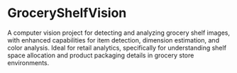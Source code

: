 # GroceryShelfVision
A computer vision project for detecting and analyzing grocery shelf images, with enhanced capabilities for item detection, dimension estimation, and color analysis. Ideal for retail analytics, specifically for understanding shelf space allocation and product packaging details in grocery store environments.
